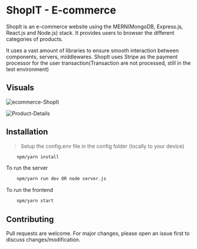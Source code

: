 # ShopIT - E-commerce
ShopIt is an e-commerce website using the MERN(MongoDB, Express.js, React.js and Node.js) stack. It provides users to browser the different categories of products. 

It uses a vast amount of libraries to ensure smooth interaction between components, servers, middlewares. ShopIt uses Stripe as the payment processor for the user transaction(Transaction are not processed, still in the test environment)

## Visuals
![ecommerce-ShopIt](https://user-images.githubusercontent.com/69191757/151945581-544c8549-bfa2-4fc4-aa2e-a75cf9037985.png)

![Product-Details](https://user-images.githubusercontent.com/69191757/151945590-486dc0b1-8e3b-4495-9e58-da72cc583484.png)

## Installation
> Setup the config.env file in the config folder (locally to your device)

```bash
    npm/yarn install 
```
To run the server
```bash
    npm/yarn run dev OR node server.js 
```
To run the frontend
```bash
    npm/yarn start
```


## Contributing
Pull requests are welcome. For major changes, please open an issue first to discuss changes/modification.

